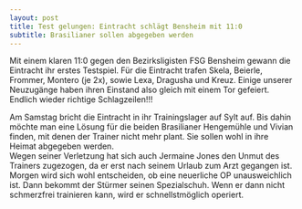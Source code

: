 ```yaml
---
layout: post
title: Test gelungen: Eintracht schlägt Bensheim mit 11:0
subtitle: Brasilianer sollen abgegeben werden
---
```


Mit einem klaren 11:0 gegen den Bezirksligisten FSG Bensheim gewann die Eintracht ihr erstes Testspiel. Für die Eintracht trafen Skela, Beierle, Frommer, Montero (je 2x), sowie Lexa, Dragusha und Kreuz. Einige unserer Neuzugänge haben ihren Einstand also gleich mit einem Tor gefeiert. Endlich wieder richtige Schlagzeilen!!!

Am Samstag bricht die Eintracht in ihr Trainingslager auf Sylt auf. Bis dahin möchte man eine Lösung für die beiden Brasilianer Hengemühle und Vivian finden, mit denen der Trainer nicht mehr plant. Sie sollen wohl in ihre Heimat abgegeben werden.  
Wegen seiner Verletzung hat sich auch Jermaine Jones den Unmut des Trainers zugezogen, da er erst nach seinem Urlaub zum Arzt gegangen ist. Morgen wird sich wohl entscheiden, ob eine neuerliche OP unausweichlich ist. Dann bekommt der Stürmer seinen Spezialschuh. Wenn er dann nicht schmerzfrei trainieren kann, wird er schnellstmöglich operiert.
